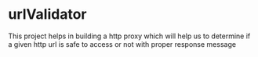 # urlValidator
This project helps in building a http proxy which will help us to determine if a given http url is safe to access or not with proper response message
